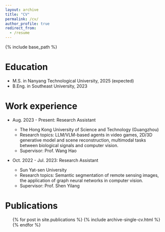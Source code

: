 ```yaml
---
layout: archive
title: "CV"
permalink: /cv/
author_profile: true
redirect_from:
  - /resume
---
```


{% include base_path %}

Education
======
* M.S. in Nanyang Technological University, 2025 (expected)
* B.Eng. in Southeast University, 2023

Work experience
======
* Aug. 2023 - Present: Research Assistant
  * The Hong Kong University of Science and Technology (Guangzhou)
  * Research topics: LLM/VLM-based agents in video games, 2D/3D generative model and scene reconstruction, multimodal tasks between biological signals and computer vision.
  * Supervisor: Prof. Wang Hao

* Oct. 2022 - Jul. 2023: Research Assistant
  * Sun Yat-sen University
  * Research topics: Semantic segmentation of remote sensing images, the application of graph neural networks in computer vision.
  * Supervisor: Prof. Shen Yilang
  
Publications
======
  <ul>{% for post in site.publications %}
    {% include archive-single-cv.html %}
  {% endfor %}</ul>
  
